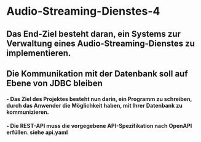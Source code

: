 # Audio-Streaming-Dienstes-4
## Das End-Ziel besteht daran, ein Systems zur Verwaltung eines Audio-Streaming-Dienstes zu implementieren.

## Die Kommunikation mit der Datenbank soll auf Ebene von JDBC bleiben

#### - Das Ziel des Projektes besteht nun darin, ein Programm zu schreiben, durch das Anwender die Möglichkeit haben, mit Ihrer Datenbank zu kommunizieren.

#### - Die REST-API muss die vorgegebene API-Spezifikation nach OpenAPI erfüllen. siehe api.yaml
